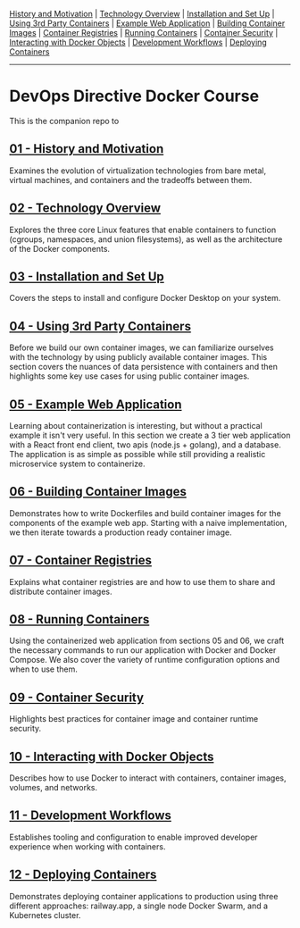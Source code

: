 [History and Motivation](01-history-and-motivation/README.md)
| [Technology Overview](02-technology-overview/README.md)
| [Installation and Set Up](03-installation-and-set-up/README.md)
| [Using 3rd Party Containers](04-using-3rd-party-containers/README.md)
| [Example Web Application](05-example-web-application/README.md)
| [Building Container Images](06-building-container-images/README.md)
| [Container Registries](07-container-registries/README.md)
| [Running Containers](08-running-containers/README.md)
| [Container Security](09-container-security/README.md)
| [Interacting with Docker Objects](10-interacting-with-docker-objects/README.md)
| [Development Workflows](11-development-workflow/README.md)
| [Deploying Containers](12-deploying-containers/README.md)

---

# DevOps Directive Docker Course

This is the companion repo to


## [01 - History and Motivation](01-history-and-motivation/README.md)

Examines the evolution of virtualization technologies from bare metal, virtual machines, and containers and the tradeoffs between them.

## [02 - Technology Overview](02-technology-overview/README.md)

Explores the three core Linux features that enable containers to function (cgroups, namespaces, and union filesystems), as well as the architecture of the Docker components.

## [03 - Installation and Set Up](03-installation-and-set-up/README.md)

Covers the steps to install and configure Docker Desktop on your system.

## [04 - Using 3rd Party Containers](04-using-3rd-party-containers/README.md)

Before we build our own container images, we can familiarize ourselves with the technology by using publicly available container images. This section covers the nuances of data persistence with containers and then highlights some key use cases for using public container images.

## [05 - Example Web Application](05-example-web-application/README.md)

Learning about containerization is interesting, but without a practical example it isn't very useful. In this section we create a 3 tier web application with a React front end client, two apis (node.js + golang), and a database. The application is as simple as possible while still providing a realistic microservice system to containerize.

## [06 - Building Container Images](06-building-container-images/README.md)

Demonstrates how to write Dockerfiles and build container images for the components of the example web app. Starting with a naive implementation, we then iterate towards a production ready container image.

## [07 - Container Registries](07-container-registries/README.md)

Explains what container registries are and how to use them to share and distribute container images.

## [08 - Running Containers](08-running-containers/README.md)

Using the containerized web application from sections 05 and 06, we craft the necessary commands to run our application with Docker and Docker Compose. We also cover the variety of runtime configuration options and when to use them.

## [09 - Container Security](09-container-security/README.md)

Highlights best practices for container image and container runtime security.

## [10 - Interacting with Docker Objects](10-interacting-with-docker-objects/README.md)

Describes how to use Docker to interact with containers, container images, volumes, and networks.

## [11 - Development Workflows](11-development-workflow/README.md)

Establishes tooling and configuration to enable improved developer experience when working with containers.

## [12 - Deploying Containers](12-deploying-containers/README.md)

Demonstrates deploying container applications to production using three different approaches: railway.app, a single node Docker Swarm, and a Kubernetes cluster.
